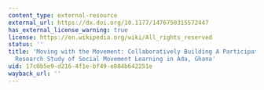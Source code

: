 ```yaml
---
content_type: external-resource
external_url: https://dx.doi.org/10.1177/1476750315572447
has_external_license_warning: true
license: https://en.wikipedia.org/wiki/All_rights_reserved
status: ''
title: 'Moving with the Movement: Collaboratively Building A Participatory Action
  Research Study of Social Movement Learning in Ada, Ghana'
uid: 17c0b5e9-d216-4f1e-bf49-e884b642251e
wayback_url: ''
---
```

